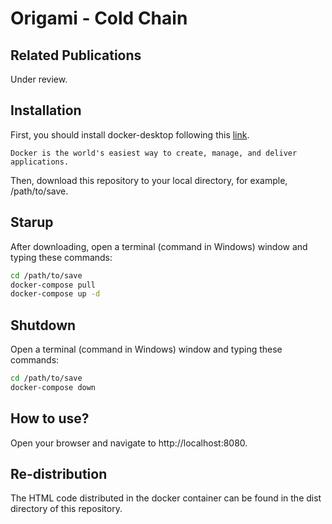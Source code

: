 # Origami - Cold Chain

## Related Publications

Under review.

## Installation

First, you should install docker-desktop following this [link](https://www.docker.com/products/docker-desktop).

```
Docker is the world's easiest way to create, manage, and deliver applications.
```

Then, download this repository to your local directory, for example, /path/to/save.

## Starup

After downloading, open a terminal (command in Windows) window and typing these commands:

```bash
cd /path/to/save
docker-compose pull
docker-compose up -d
```

## Shutdown

Open a terminal (command in Windows) window and typing these commands:

```bash
cd /path/to/save
docker-compose down
```

## How to use?

Open your browser and navigate to http://localhost:8080.

## Re-distribution

The HTML code distributed in the docker container can be found in the dist directory of this repository.